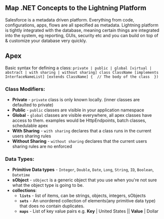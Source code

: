 
## Map .NET Concepts to the Lightning Platform

Salesforce is a metadata driven platform. Everything from code, configurations, apps, flows are all specified as metadata. Lightning platform is tightly integrated with the database, meaning certain things are integrated into the system, eg reporting, GUIs, security etc and you can build on top of & customize your database very quickly.

## Apex
Basic syntax for defining a class:
	```
	private | public | global
	[virtual | abstract | with sharing | without sharing]
	class ClassName [implements InterfaceNameList] [extends ClassName]
	{ 
		// The body of the class 
	})
	```
### Class Modifiers:
- **Private** - `private` class is only known locally. (inner classes are defaulted to private)
- **Public** - `public` classes are visible in your application namespace
- **Global** - `global` classes are visible everywhere, all apex classes have access to them. examples would be HttpEndpoints, batch classes, schedulable apex
- **With Sharing** - `with sharing` declares that a class runs in the current users sharing rules
- **Without Sharing** - `without sharing` declares that the current users sharing rules are no enforced
### Data Types:
- **Primitive Data types** - `Integer`, `Double`, `Date`, `Long`, `String`, `ID`, `Boolean`, `Datetime`
- **sObject** - `sObject` is a generic object that you use when you're not sure what the object type is going to be.
- **collections**:
	- **`lists`**  - list of items, can be strings, objects, integers, sObjects
	- **`sets`** - An unordered collection of elements(any primitive data type) that does no contain duplicates. 
	- **`maps`** - List of key value pairs e.g. **Key** | United States || **Value** | Dollar





